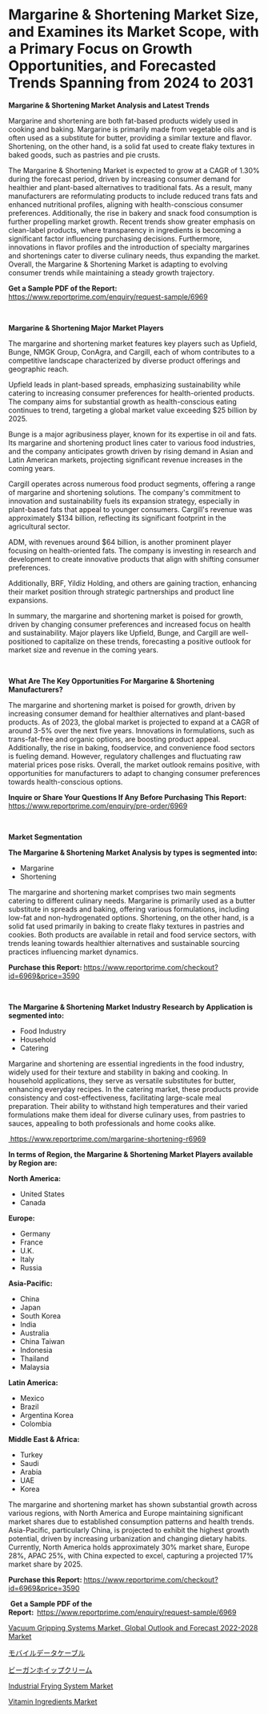 <p><h1>Margarine & Shortening Market Size, and Examines its Market Scope, with a Primary Focus on Growth Opportunities, and Forecasted Trends Spanning from 2024 to 2031</h1></p><p><strong>Margarine & Shortening Market Analysis and Latest Trends</strong></p>
<p><p>Margarine and shortening are both fat-based products widely used in cooking and baking. Margarine is primarily made from vegetable oils and is often used as a substitute for butter, providing a similar texture and flavor. Shortening, on the other hand, is a solid fat used to create flaky textures in baked goods, such as pastries and pie crusts. </p><p>The Margarine & Shortening Market is expected to grow at a CAGR of 1.30% during the forecast period, driven by increasing consumer demand for healthier and plant-based alternatives to traditional fats. As a result, many manufacturers are reformulating products to include reduced trans fats and enhanced nutritional profiles, aligning with health-conscious consumer preferences. Additionally, the rise in bakery and snack food consumption is further propelling market growth. Recent trends show greater emphasis on clean-label products, where transparency in ingredients is becoming a significant factor influencing purchasing decisions. Furthermore, innovations in flavor profiles and the introduction of specialty margarines and shortenings cater to diverse culinary needs, thus expanding the market. Overall, the Margarine & Shortening Market is adapting to evolving consumer trends while maintaining a steady growth trajectory.</p></p>
<p><strong>Get a Sample PDF of the Report:&nbsp;</strong> <a href="https://www.reportprime.com/enquiry/request-sample/6969">https://www.reportprime.com/enquiry/request-sample/6969</a></p>
<p>&nbsp;</p>
<p><strong>Margarine & Shortening Major Market Players</strong></p>
<p><p>The margarine and shortening market features key players such as Upfield, Bunge, NMGK Group, ConAgra, and Cargill, each of whom contributes to a competitive landscape characterized by diverse product offerings and geographic reach.</p><p>Upfield leads in plant-based spreads, emphasizing sustainability while catering to increasing consumer preferences for health-oriented products. The company aims for substantial growth as health-conscious eating continues to trend, targeting a global market value exceeding $25 billion by 2025.</p><p>Bunge is a major agribusiness player, known for its expertise in oil and fats. Its margarine and shortening product lines cater to various food industries, and the company anticipates growth driven by rising demand in Asian and Latin American markets, projecting significant revenue increases in the coming years.</p><p>Cargill operates across numerous food product segments, offering a range of margarine and shortening solutions. The company's commitment to innovation and sustainability fuels its expansion strategy, especially in plant-based fats that appeal to younger consumers. Cargill's revenue was approximately $134 billion, reflecting its significant footprint in the agricultural sector.</p><p>ADM, with revenues around $64 billion, is another prominent player focusing on health-oriented fats. The company is investing in research and development to create innovative products that align with shifting consumer preferences.</p><p>Additionally, BRF, Yildiz Holding, and others are gaining traction, enhancing their market position through strategic partnerships and product line expansions.</p><p>In summary, the margarine and shortening market is poised for growth, driven by changing consumer preferences and increased focus on health and sustainability. Major players like Upfield, Bunge, and Cargill are well-positioned to capitalize on these trends, forecasting a positive outlook for market size and revenue in the coming years.</p></p>
<p>&nbsp;</p>
<p><strong>What Are The Key Opportunities For Margarine & Shortening Manufacturers?</strong></p>
<p><p>The margarine and shortening market is poised for growth, driven by increasing consumer demand for healthier alternatives and plant-based products. As of 2023, the global market is projected to expand at a CAGR of around 3-5% over the next five years. Innovations in formulations, such as trans-fat-free and organic options, are boosting product appeal. Additionally, the rise in baking, foodservice, and convenience food sectors is fueling demand. However, regulatory challenges and fluctuating raw material prices pose risks. Overall, the market outlook remains positive, with opportunities for manufacturers to adapt to changing consumer preferences towards health-conscious options.</p></p>
<p><strong>Inquire or Share Your Questions If Any Before Purchasing This Report:</strong> <a href="https://www.reportprime.com/enquiry/pre-order/6969">https://www.reportprime.com/enquiry/pre-order/6969</a></p>
<p>&nbsp;</p>
<p><strong>Market Segmentation</strong></p>
<p><strong>The Margarine & Shortening Market Analysis by types is segmented into:</strong></p>
<p><ul><li>Margarine</li><li>Shortening</li></ul></p>
<p><p>The margarine and shortening market comprises two main segments catering to different culinary needs. Margarine is primarily used as a butter substitute in spreads and baking, offering various formulations, including low-fat and non-hydrogenated options. Shortening, on the other hand, is a solid fat used primarily in baking to create flaky textures in pastries and cookies. Both products are available in retail and food service sectors, with trends leaning towards healthier alternatives and sustainable sourcing practices influencing market dynamics.</p></p>
<p><strong>Purchase this Report:&nbsp;</strong><a href="https://www.reportprime.com/checkout?id=6969&price=3590">https://www.reportprime.com/checkout?id=6969&price=3590</a></p>
<p>&nbsp;</p>
<p><strong>The Margarine & Shortening Market Industry Research by Application is segmented into:</strong></p>
<p><ul><li>Food Industry</li><li>Household</li><li>Catering</li></ul></p>
<p><p>Margarine and shortening are essential ingredients in the food industry, widely used for their texture and stability in baking and cooking. In household applications, they serve as versatile substitutes for butter, enhancing everyday recipes. In the catering market, these products provide consistency and cost-effectiveness, facilitating large-scale meal preparation. Their ability to withstand high temperatures and their varied formulations make them ideal for diverse culinary uses, from pastries to sauces, appealing to both professionals and home cooks alike.</p></p>
<p><a href="https://www.reportprime.com/margarine-shortening-r6969">&nbsp;https://www.reportprime.com/margarine-shortening-r6969</a></p>
<p><strong>In terms of Region, the Margarine & Shortening Market Players available by Region are:</strong></p>
<p>
    <p> <strong> North America: </strong>
        <ul>
            <li>United States</li>
            <li>Canada</li>
        </ul>
        </p> 
    <p> <strong> Europe: </strong>
        <ul>
            <li>Germany</li>
            <li>France</li>
            <li>U.K.</li>
            <li>Italy</li>
            <li>Russia</li>
        </ul>
        </p> 
    <p> <strong> Asia-Pacific: </strong>
        <ul>
            <li>China</li>
            <li>Japan</li>
            <li>South Korea</li>
            <li>India</li>
            <li>Australia</li>
            <li>China Taiwan</li>
            <li>Indonesia</li>
            <li>Thailand</li>
            <li>Malaysia</li>
        </ul>
        </p> 
    <p> <strong> Latin America: </strong>
        <ul>
            <li>Mexico</li>
            <li>Brazil</li>
            <li>Argentina Korea</li>
            <li>Colombia</li>
        </ul>
        </p> 
    <p> <strong> Middle East & Africa: </strong>
        <ul>
            <li>Turkey</li>
            <li>Saudi</li>
            <li>Arabia</li>
            <li>UAE</li>
            <li>Korea</li>
        </ul>
    </p>
    </p>
<p><p>The margarine and shortening market has shown substantial growth across various regions, with North America and Europe maintaining significant market shares due to established consumption patterns and health trends. Asia-Pacific, particularly China, is projected to exhibit the highest growth potential, driven by increasing urbanization and changing dietary habits. Currently, North America holds approximately 30% market share, Europe 28%, APAC 25%, with China expected to excel, capturing a projected 17% market share by 2025.</p></p>
<p><strong>Purchase this Report: </strong><a href="https://www.reportprime.com/checkout?id=6969&price=3590">https://www.reportprime.com/checkout?id=6969&price=3590</a></p>
<p>&nbsp;<strong>Get a Sample PDF of the Report:&nbsp;&nbsp;</strong><a href="https://www.reportprime.com/enquiry/request-sample/6969">https://www.reportprime.com/enquiry/request-sample/6969</a></p>
<p><strong></strong></p>
<p><p><a href="https://medium.com/@joshavis90/this-report-on-vacuum-gripping-systems-market-global-outlook-and-forecast-2022-2028-market-is-a-ccfaa80bc8c8">Vacuum Gripping Systems Market, Global Outlook and Forecast 2022-2028 Market</a></p><p><a href="https://medium.com/@jeannesawayn2023/mobile-data-cable-market-%E3%81%AF-%E3%82%B3%E3%82%B9%E3%83%88%E7%AE%A1%E7%90%86%E3%81%A8%E5%8A%B9%E7%8E%87%E5%90%91%E4%B8%8A%E3%82%92%E5%84%AA%E5%85%88%E3%81%97%E3%81%BE%E3%81%99-%E3%81%95%E3%82%89%E3%81%AB-%E5%A0%B1%E5%91%8A%E6%9B%B8%E3%81%AF%E5%B8%82%E5%A0%B4%E3%81%AE%E9%9C%80%E8%A6%81%E9%9D%A2%E3%81%A8%E4%BE%9B%E7%B5%A6%E9%9D%A2%E3%81%AE%E4%B8%A1%E6%96%B9%E3%82%92%E3%82%AB%E3%83%90%E3%83%BC%E3%81%97%E3%81%A6%E3%81%84%E3%81%BE%E3%81%99-mobile-data-cable-%E5%B8%82%E5%A0%B4%E3%81%AF-a1ef0113da6d">モバイルデータケーブル</a></p><p><a href="https://medium.com/@jeannesawayn2023/vegan-whipped-cream-market-%E3%81%AF-%E3%82%B3%E3%82%B9%E3%83%88%E7%AE%A1%E7%90%86%E3%81%A8%E5%8A%B9%E7%8E%87%E5%90%91%E4%B8%8A%E3%82%92%E5%84%AA%E5%85%88%E3%81%97%E3%81%BE%E3%81%99-%E3%81%95%E3%82%89%E3%81%AB-%E5%A0%B1%E5%91%8A%E6%9B%B8%E3%81%AF%E5%B8%82%E5%A0%B4%E3%81%AE%E9%9C%80%E8%A6%81%E9%9D%A2%E3%81%A8%E4%BE%9B%E7%B5%A6%E9%9D%A2%E3%81%AE%E4%B8%A1%E6%96%B9%E3%82%92%E3%82%AB%E3%83%90%E3%83%BC%E3%81%97%E3%81%A6%E3%81%84%E3%81%BE%E3%81%99-vegan-whipped-cream-2118e9bfbacc">ビーガンホイップクリーム</a></p><p><a href="https://issuu.com/reportprime-2/docs/industrial-frying-system-market-siz_4a349291453115">Industrial Frying System Market</a></p><p><a href="https://www.linkedin.com/pulse/insights-vitamin-ingredients-market-players-size-geographical-assbc?trackingId=MXEhfNvmTp%2BS0%2F2ijYCFRg%3D%3D">Vitamin Ingredients Market</a></p></p>